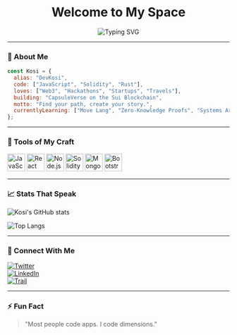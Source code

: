 
<h1 align="center"> Welcome to My Space</h1>

<p align="center">
  <img src="https://readme-typing-svg.demolab.com?font=JetBrains+Mono&weight=500&size=24&duration=3000&pause=1000&center=true&vCenter=true&width=300&lines=Hi%2C%20I%27m%20Kosi%20%F0%9F%91%8B&repeat=0" alt="Typing SVG" />
</p>




---

### 🧠 About Me

```js
const Kosi = {
  alias: "DevKosi",
  code: ["JavaScript", "Solidity", "Rust"],
  loves: ["Web3", "Hackathons", "Startups", "Travels"],
  building: "CapsuleVerse on the Sui Blockchain",
  motto: "Find your path, create your story.",
  currentlyLearning: ["Move Lang", "Zero-Knowledge Proofs", "Systems Architecture"]
};
```

---

### 🧰 Tools of My Craft

<p align="left">
  <img src="https://cdn.jsdelivr.net/gh/devicons/devicon/icons/javascript/javascript-original.svg" width="40" title="JavaScript"/>
  <img src="https://cdn.jsdelivr.net/gh/devicons/devicon/icons/react/react-original.svg" width="40" title="React"/>
  <img src="https://cdn.jsdelivr.net/gh/devicons/devicon/icons/nodejs/nodejs-original.svg" width="40" title="Node.js"/>
  <img src="https://cdn.jsdelivr.net/gh/devicons/devicon/icons/solidity/solidity-original.svg" width="40" title="Solidity"/>
  <img src="https://cdn.jsdelivr.net/gh/devicons/devicon/icons/mongodb/mongodb-original.svg" width="40" title="MongoDB"/>
  <img src="https://cdn.jsdelivr.net/gh/devicons/devicon/icons/bootstrap/bootstrap-original.svg" width="40" title="Bootstrap"/>
</p>

---


### 📈 Stats That Speak

![Kosi's GitHub stats](https://github-readme-stats.vercel.app/api?username=DevKosi&show_icons=true&theme=radical&border_radius=12&custom_title=🔥+Trail+Activity)

![Top Langs](https://github-readme-stats.vercel.app/api/top-langs/?username=DevKosi&layout=compact&theme=radical)

---

### 📡 Connect With Me

[![Twitter](https://img.shields.io/badge/X-%23000000.svg?style=for-the-badge&logo=X&logoColor=white)](https://twitter.com/Iam_KOSI_)  
[![LinkedIn](https://img.shields.io/badge/LinkedIn-%230077B5.svg?style=for-the-badge&logo=linkedin&logoColor=white)](https://linkedin.com/in/yourhandle)  
[![Trail](https://img.shields.io/badge/Trail-Explore-blueviolet?style=for-the-badge&logo=rocket)](#)

---

### ⚡ Fun Fact

> "Most people code apps. I code dimensions."
